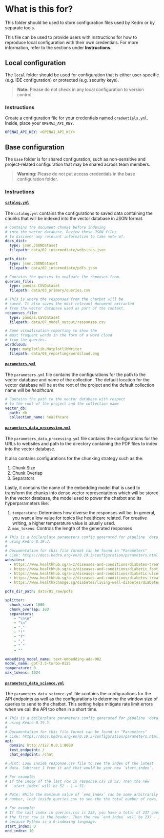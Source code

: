 # What is this for?

This folder should be used to store configuration files used by Kedro or by separate tools.

This file can be used to provide users with instructions for how to reproduce local configuration with their own credentials. For more information, refer to the sections under **Instructions**.

## Local configuration

The `local` folder should be used for configuration that is either user-specific (e.g. IDE configuration) or protected (e.g. security keys).

> **Note:** Please do not check in any local configuration to version control.

### Instructions

Create a configuration file for your credentials named `credentials.yml`. Inside, place your `OPENAI_API_KEY`.

```yml
OPENAI_API_KEY: <OPENAI_API_KEY>
```

## Base configuration

The `base` folder is for shared configuration, such as non-sensitive and project-related configuration that may be shared across team members.

> **Warning:** Please do not put access credentials in the base configuration folder.

### Instructions

#### [`catalog.yml`](conf/base/catalog.yml)

The `catalog.yml` contains the configurations to saved data containing the chunks that will be indexed into the vector database in JSON format.

```yml
# Contains the document chunks before indexing
# into the vector database. Review these JSON files
# to discover any relevant information to take note of.
docs_dict:
  type: json.JSONDataset
  filepath: data/02_intermediate/websites.json

pdfs_dict:
  type: json.JSONDataset
  filepath: data/02_intermediate/pdfs.json

# Contains the queries to evaluate the reponses from.
queries_file:
  type: pandas.CSVDataset
  filepath: data/03_primary/queries.csv

# This is where the responses from the chatbot will be
# saved. It also saves the most relevant document extracted
# from the vector database used as part of the context.
responses_file:
  type: pandas.CSVDataset
  filepath: data/07_model_output/responses.csv

# Some visualisation reporting to show the
# most frequent words in the form of a word cloud
# from the queries.
wordcloud:
  type: matplotlib.MatplotlibWriter
  filepath: data/08_reporting/wordcloud.png
```

#### [`parameters.yml`](conf/base/parameters.yml)

The `parameters.yml` file contains the configurations for the path to the vector database and name of the collection. The default location for the vector database will be at the root of the project and the default collection name will be _healthcare_.

```yml
# Contains the path to the vector database with respect
# to the root of the project and the collection name
vector_db:
  path: db
  collection_name: healthcare
```

#### [`parameters_data_processing.yml`](conf/base/parameters_data_processing.yml)

The `parameters_data_processing.yml` file contains the configurations for the URLs to websites and path to the directory containing the PDF files to index into the vector database.

It also contains configurations for the chunking strategy such as the:

1. Chunk Size
2. Chunk Overlap
3. Separators

Lastly, it contains the name of the embedding model that is used to transform the chunks into dense vector representations which will be stored in the vector database, the model used to power the chatbot and its hyperparameters like:

1. `temperature`: Determines how diverse the responses will be. In general, you want a low value for topics like healthcare related. For creative writing, a higher temperature value is usually used.
2. `max_tokens`: Controls the length of the generated responses

```yml
# This is a boilerplate parameters config generated for pipeline 'data_processing'
# using Kedro 0.19.3.
#
# Documentation for this file format can be found in "Parameters"
# Link: https://docs.kedro.org/en/0.19.3/configuration/parameters.html
websites:
  - https://www.healthhub.sg/a-z/diseases-and-conditions/diabetes-treatment-capsules--tablets
  - https://www.healthhub.sg/a-z/diseases-and-conditions/diabetic_foot_ttsh
  - https://www.healthhub.sg/a-z/diseases-and-conditions/diabetic-ulcer
  - https://www.healthhub.sg/a-z/diseases-and-conditions/diabetes-treatment-insulin
  - https://www.healthxchange.sg/diabetes/living-well-diabetes/diabetes-recommended-vaccinations-children-adults

pdfs_dir_path: data/01_raw/pdfs

splitter:
  chunk_size: 1000
  chunk_overlap: 100
  separators:
    - "\n\n"
    - "\n"
    - "."
    - "!"
    - "?"
    - ","
    - " "
    - ""

embedding_model_name: text-embedding-ada-002
model_name: gpt-3.5-turbo-0125
temperature: 0
max_tokens: 1024
```

#### [`parameters_data_science.yml`](conf/base/parameters_data_science.yml)

The `parameters_data_science.yml` file contains the configurations for the API endpoints as well as the configurations to determine the window size of queries to send to the chatbot. This setting helps mitigate rate limit errors when we call the API too often in a short time.

```yml
# This is a boilerplate parameters config generated for pipeline 'data_science'
# using Kedro 0.19.3.
#
# Documentation for this file format can be found in "Parameters"
# Link: https://docs.kedro.org/en/0.19.3/configuration/parameters.html
api:
  domain: http://127.0.0.1:8000
  test_endpoint: /
  chat_endpoint: /chat

# Hint: Look inside response.csv file to see the index of the latest
# data. Subtract 1 from it and that would be your new `start_index`.

# For example:
# If the index of the last row in response.csv is 52. Then the new
#  `start_index` will be 52 - 1 = 51.

# Note: While the maximum value of `end_index` can be some arbitrarily large
# number, look inside queries.csv to see the the total number of rows.

# For example:
# If the last index in queries.csv is 238, you have a total of 237 queries since
# the first row is the header. Then the new `end_index` will be 237 - 1 = 236
# because Python is a 0-indexing language.
start_index: 0
end_index: 10
```
